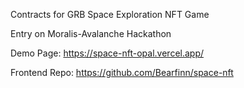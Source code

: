 Contracts for GRB Space Exploration NFT Game

Entry on Moralis-Avalanche Hackathon

Demo Page: https://space-nft-opal.vercel.app/

Frontend Repo: https://github.com/Bearfinn/space-nft
